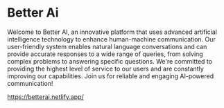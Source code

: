 # Better Ai

Welcome to Better AI, an innovative platform that uses advanced artificial intelligence technology to enhance human-machine communication. Our user-friendly system enables natural language conversations and can provide accurate responses to a wide range of queries, from solving complex problems to answering specific questions. We're committed to providing the highest level of service to our users and are constantly improving our capabilities. Join us for reliable and engaging AI-powered communication!

https://betterai.netlify.app/
